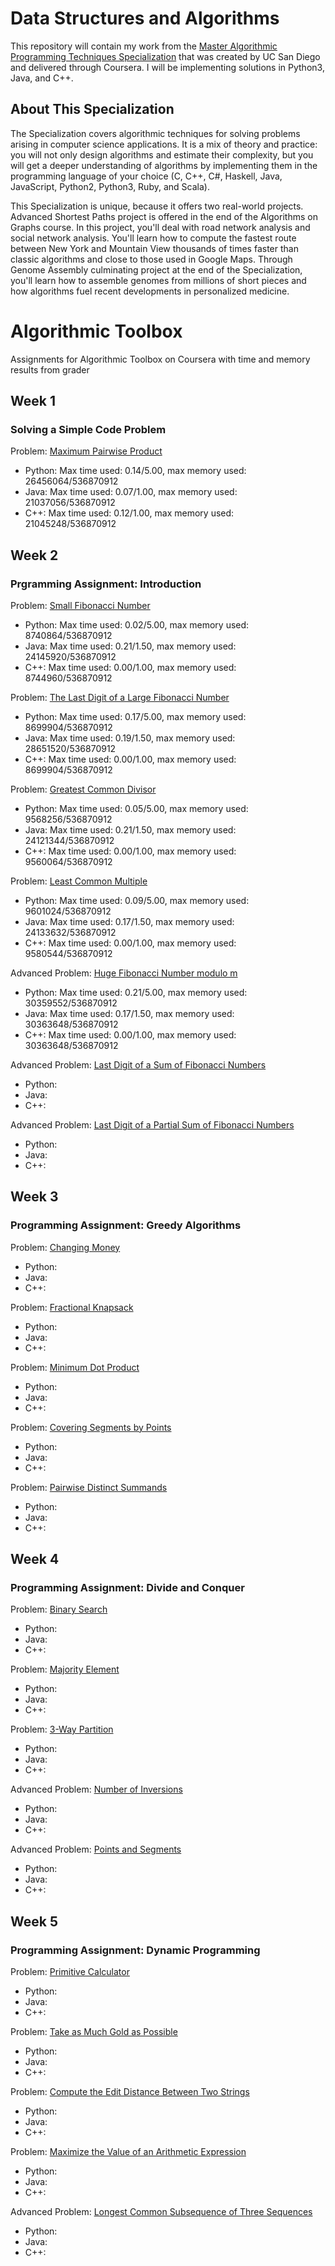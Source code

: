 
# Data Structures and Algorithms

This repository will contain my work from the [Master Algorithmic Programming Techniques Specialization](https://www.coursera.org/specializations/data-structures-algorithms) that was created by UC San Diego and delivered through Coursera. I will be implementing solutions in Python3, Java, and C++.

## About This Specialization

The Specialization covers algorithmic techniques for solving problems arising in computer science applications. It is a mix of theory and practice: you will not only design algorithms and estimate their complexity, but you will get a deeper understanding of algorithms by implementing them in the programming language of your choice (C, C++, C#, Haskell, Java, JavaScript, Python2, Python3, Ruby, and Scala).

This Specialization is unique, because it offers two real-world projects. Advanced Shortest Paths project is offered in the end of the Algorithms on Graphs course. In this project, you'll deal with road network analysis and social network analysis. You'll learn how to compute the fastest route between New York and Mountain View thousands of times faster than classic algorithms and close to those used in Google Maps. Through Genome Assembly culminating project at the end of the Specialization, you'll learn how to assemble genomes from millions of short pieces and how algorithms fuel recent developments in personalized medicine.

# Algorithmic Toolbox
Assignments for Algorithmic Toolbox on Coursera with time and memory results from grader </br>

## Week 1
### Solving a Simple Code Problem
Problem: [Maximum Pairwise Product](https://github.com/mablatnik/Data-Structures-And-Algorithms/tree/master/algorithmic_toolbox/week_1/maximum_pairwise_product)

* Python: Max time used: 0.14/5.00, max memory used: 26456064/536870912
* Java: Max time used: 0.07/1.00, max memory used: 21037056/536870912
* C++: Max time used: 0.12/1.00, max memory used: 21045248/536870912

## Week 2
###  Prgramming Assignment: Introduction
Problem: [Small Fibonacci Number](https://github.com/mablatnik/Data-Structures-And-Algorithms/tree/master/algorithmic_toolbox/week_2/01_introduction_starter_files/fibonacci) </br>

* Python: Max time used: 0.02/5.00, max memory used: 8740864/536870912
* Java: Max time used: 0.21/1.50, max memory used: 24145920/536870912
* C++: Max time used: 0.00/1.00, max memory used: 8744960/536870912

Problem: [The Last Digit of a Large Fibonacci Number](https://github.com/mablatnik/Data-Structures-And-Algorithms/tree/master/algorithmic_toolbox/week_2/01_introduction_starter_files/fibonacci_last_digit) </br>

* Python: Max time used: 0.17/5.00, max memory used: 8699904/536870912
* Java: Max time used: 0.19/1.50, max memory used: 28651520/536870912
* C++: Max time used: 0.00/1.00, max memory used: 8699904/536870912

Problem: [Greatest Common Divisor](https://github.com/mablatnik/Data-Structures-And-Algorithms/tree/master/algorithmic_toolbox/week_2/01_introduction_starter_files/gcd) </br>

* Python: Max time used: 0.05/5.00, max memory used: 9568256/536870912
* Java: Max time used: 0.21/1.50, max memory used: 24121344/536870912
* C++: Max time used: 0.00/1.00, max memory used: 9560064/536870912

Problem: [Least Common Multiple](https://github.com/mablatnik/Data-Structures-And-Algorithms/tree/master/algorithmic_toolbox/week_2/01_introduction_starter_files/lcm) </br>

* Python: Max time used: 0.09/5.00, max memory used: 9601024/536870912
* Java: Max time used: 0.17/1.50, max memory used: 24133632/536870912
* C++: Max time used: 0.00/1.00, max memory used: 9580544/536870912

Advanced Problem: [Huge Fibonacci Number modulo m](https://github.com/mablatnik/Data-Structures-And-Algorithms/tree/master/algorithmic_toolbox/week_2/01_introduction_starter_files/fibonacci_huge) </br>

* Python: Max time used: 0.21/5.00, max memory used: 30359552/536870912
* Java: Max time used: 0.17/1.50, max memory used: 30363648/536870912
* C++: Max time used: 0.00/1.00, max memory used: 30363648/536870912

Advanced Problem: [Last Digit of a Sum of Fibonacci Numbers](https://github.com/mablatnik/Data-Structures-And-Algorithms/tree/master/algorithmic_toolbox/week_2/01_introduction_starter_files/fibonacci_sum_last_digit) </br>

* Python:
* Java:
* C++:

Advanced Problem: [Last Digit of a Partial Sum of Fibonacci Numbers](https://github.com/mablatnik/Data-Structures-And-Algorithms/tree/master/algorithmic_toolbox/week_2/01_introduction_starter_files/fibonacci_partial_sum) </br>

* Python:
* Java:
* C++:

## Week 3
###  Programming Assignment: Greedy Algorithms
Problem: [Changing Money]() </br>

* Python:
* Java:
* C++:

Problem: [Fractional Knapsack]() </br>

* Python:
* Java:
* C++:

Problem: [Minimum Dot Product]() </br>

* Python:
* Java:
* C++:

Problem: [Covering Segments by Points]() </br>

* Python:
* Java:
* C++:

Problem: [Pairwise Distinct Summands]() </br>

* Python:
* Java:
* C++:

## Week 4
###  Programming Assignment: Divide and Conquer
Problem: [Binary Search]() </br>

* Python:
* Java:
* C++:

Problem: [Majority Element]() </br>

* Python:
* Java:
* C++:

Problem: [3-Way Partition]() </br>

* Python:
* Java:
* C++:

Advanced Problem: [Number of Inversions]() </br>

* Python:
* Java:
* C++:

Advanced Problem: [Points and Segments]() </br>

* Python:
* Java:
* C++:

## Week 5
### Programming Assignment: Dynamic Programming
Problem: [Primitive Calculator]() </br>

* Python:
* Java:
* C++:

Problem: [Take as Much Gold as Possible]() </br>

* Python:
* Java:
* C++:

Problem: [Compute the Edit Distance Between Two Strings]() </br>

* Python:
* Java:
* C++:

Problem: [Maximize the Value of an Arithmetic Expression]() </br>

* Python:
* Java:
* C++:

Advanced Problem: [Longest Common Subsequence of Three Sequences]() </br>

* Python:
* Java:
* C++:
